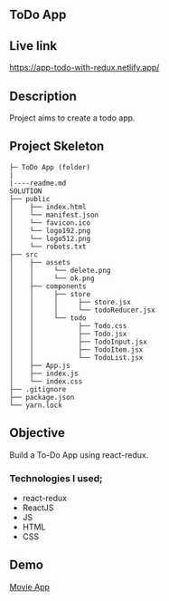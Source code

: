 ## ToDo App

## Live link

https://app-todo-with-redux.netlify.app/

## Description

Project aims to create a todo app.

## Project Skeleton

```
├─ ToDo App (folder)
|
|----readme.md
SOLUTION
├── public
│    ├── index.html
│    └── manifest.json
│    └── favicon.ico
│    └── logo192.png
│    └── logo512.png
│    └── robots.txt
├── src
│    ├── assets
│    │     └── delete.png
│    │     └── ok.png
│    ├── components
│    │     ├── store
│    │     │     ├── store.jsx
│    │     │     └── todoReducer.jsx
│    │     └── todo
│    │           ├── Todo.css
│    │           ├── Todo.jsx
│    │           ├── TodoInput.jsx
│    │           ├── TodoItem.jsx
│    │           └── TodoList.jsx
│    ├── App.js
│    ├── index.js
│    └── index.css
├── .gitignore
├── package.json
└── yarn.lock
```

## Objective

Build a To-Do App using react-redux.

### Technologies I used;

- react-redux
- ReactJS
- JS
- HTML
- CSS

## Demo
<a href="https://app-todo-with-redux.netlify.app/" target="_blank">Movie App</a>
